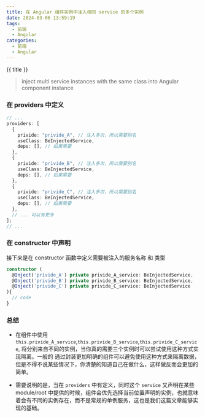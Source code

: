 ```yaml
---
title: 在 Angular 组件实例中注入相同 service 的多个实例
date: 2024-03-06 13:59:19
tags:
  - 前端
  - Angular
categories:
  - 前端
  - Angular
---
```


{{ title }}

> inject multi service instances with the same class into Angular component instance

<!-- more -->
### 在 providers 中定义
```typescript
// ...
providers: [
  {
    privide: "privide_A", // 注入多次，所以需要别名
    useClass: BeInjectedService,
    deps: [], // 如果需要
  },
  {
    privide: "privide_B", // 注入多次，所以需要别名
    useClass: BeInjectedService,
    deps: [], // 如果需要
  },
  {
    privide: "privide_C", // 注入多次，所以需要别名
    useClass: BeInjectedService,
    deps: [], // 如果需要
  },
  // ... 可以有更多
];
// ...
```

### 在 constructor 中声明

接下来是在 constructor 函数中定义需要被注入的服务名称 和 类型

```typescript
constructor (
  @Inject('privide_A') private privide_A_service: BeInjectedService,
  @Inject('privide_B') private privide_B_service: BeInjectedService,
  @Inject('privide_C') private privide_C_service: BeInjectedService
){
  // code
}
```

### 总结
- 在组件中使用 `this.privide_A_service`,`this.privide_B_service`,`this.privide_C_service`, 将分别来自不同的实例，当你真的需要三个实例时可以尝试使用这种方式实现隔离。一般的 通过封装更加明确的组件可以避免使用这种方式来隔离数据，但是不得不说某些情况下，你清楚的知道自己在做什么，这样做反而会更加的简单。

- 需要说明的是，当在 `providers` 中有定义，同时这个 `service` 又声明在某些 module/root 中提供的时候，组件会优先选择当前位置声明的实例，也就意味着会有不同的实例存在，而不是常规的单例服务，这也是我们这篇文章能够实现的基础。